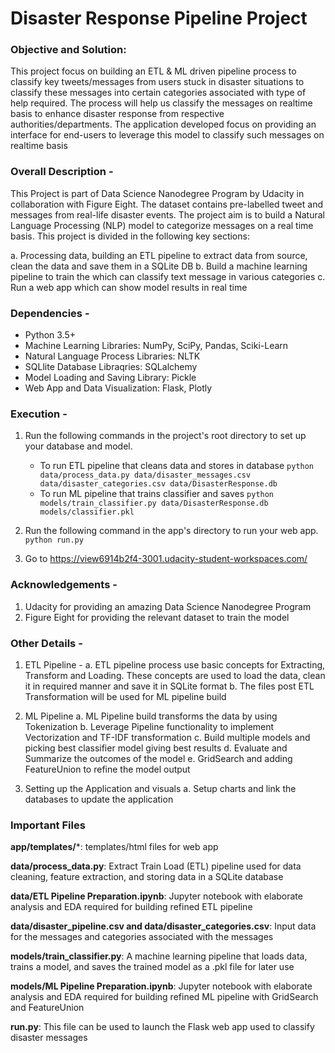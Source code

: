 # Disaster Response Pipeline Project

### Objective and Solution:

This project focus on building an ETL & ML driven pipeline process to classify key tweets/messages from users stuck in disaster situations to classify these messages into certain categories associated with type of help required. The process will help us classify the messages on realtime basis to enhance disaster response from respective authorities/departments. The application developed focus on providing an interface for end-users to leverage this model to classify such messages on realtime basis 

### Overall Description -

This Project is part of Data Science Nanodegree Program by Udacity in collaboration with Figure Eight. The dataset contains pre-labelled tweet and messages from real-life disaster events. The project aim is to build a Natural Language Processing (NLP) model to categorize messages on a real time basis. This project is divided in the following key sections:

a. Processing data, building an ETL pipeline to extract data from source, clean the data and save them in a SQLite DB
b. Build a machine learning pipeline to train the which can classify text message in various categories
c. Run a web app which can show model results in real time

### Dependencies - 

* Python 3.5+
* Machine Learning Libraries: NumPy, SciPy, Pandas, Sciki-Learn
* Natural Language Process Libraries: NLTK
* SQLlite Database Libraqries: SQLalchemy
* Model Loading and Saving Library: Pickle
* Web App and Data Visualization: Flask, Plotly

### Execution - 

1. Run the following commands in the project's root directory to set up your database and model.

    - To run ETL pipeline that cleans data and stores in database
        `python data/process_data.py data/disaster_messages.csv data/disaster_categories.csv data/DisasterResponse.db`
    - To run ML pipeline that trains classifier and saves
        `python models/train_classifier.py data/DisasterResponse.db models/classifier.pkl`

2. Run the following command in the app's directory to run your web app.
    `python run.py`

3. Go to https://view6914b2f4-3001.udacity-student-workspaces.com/

### Acknowledgements -

1. Udacity for providing an amazing Data Science Nanodegree Program
2. Figure Eight for providing the relevant dataset to train the model

### Other Details - 

1. ETL Pipeline -
	a. ETL pipeline process use basic concepts for Extracting, Transform and Loading. These concepts are used to load the data, clean it in required manner and save it in SQLite format
	b. The files post ETL Transformation will be used for ML pipeline build

2. ML Pipeline
	a. ML Pipeline build transforms the data by using Tokenization
	b. Leverage Pipeline functionality to implement Vectorization and TF-IDF transformation
	c. Build multiple models and picking best classifier model giving best results
	d. Evaluate and Summarize the outcomes of the model
	e. GridSearch and adding FeatureUnion to refine the model output
	
3. Setting up the Application and visuals
	a. Setup charts and link the databases to update the application
	
### Important Files
**app/templates/***: templates/html files for web app

**data/process_data.py**: Extract Train Load (ETL) pipeline used for data cleaning, feature extraction, and storing data in a SQLite database

**data/ETL Pipeline Preparation.ipynb**: Jupyter notebook with elaborate analysis and EDA required for building refined ETL pipeline

**data/disaster_pipeline.csv and data/disaster_categories.csv**: Input data for the messages and categories associated with the messages

**models/train_classifier.py**: A machine learning pipeline that loads data, trains a model, and saves the trained model as a .pkl file for later use

**models/ML Pipeline Preparation.ipynb**: Jupyter notebook with elaborate analysis and EDA required for building refined ML pipeline with GridSearch and FeatureUnion

**run.py**: This file can be used to launch the Flask web app used to classify disaster messages
